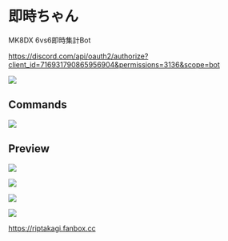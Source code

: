 # 即時ちゃん 
MK8DX 6vs6即時集計Bot

https://discord.com/api/oauth2/authorize?client_id=716931790865956904&permissions=3136&scope=bot

![](https://i.imgur.com/UyoqkLn.png)

## Commands
![](https://i.imgur.com/wb0qlxO.png)

## Preview
![](https://i.imgur.com/RT3dvrE.png)

![](https://i.imgur.com/yUPo64b.png)

![](https://i.imgur.com/BulRa4b.png)

![](https://i.imgur.com/Kv7s0gp.png)

https://riptakagi.fanbox.cc

